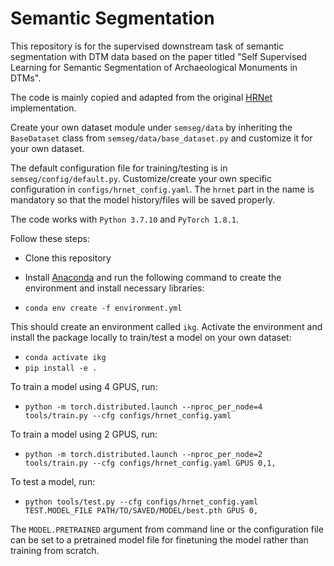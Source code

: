 # Semantic Segmentation

This repository is for the supervised downstream task of semantic segmentation with DTM data 
based on the paper titled "Self Supervised Learning for Semantic Segmentation of Archaeological 
Monuments in DTMs".

The code is mainly copied and adapted from the original [HRNet](https://github.com/HRNet/HRNet-Semantic-Segmentation)
implementation. 

Create your own dataset module under `semseg/data` by inheriting the `BaseDataset` class from 
`semseg/data/base_dataset.py` and customize it for your own dataset.

The default configuration file for training/testing is in `semseg/config/default.py`. Customize/create
your own specific configuration in `configs/hrnet_config.yaml`. The `hrnet` part in the name is
mandatory so that the model history/files will be saved properly.

The code works with `Python 3.7.10` and `PyTorch 1.8.1`. 

Follow these steps:

- Clone this repository
- Install [Anaconda](https://docs.anaconda.com/anaconda/install/index.html) and run the following
command to create the environment and install necessary libraries:

- `conda env create -f environment.yml`

This should create an environment called `ikg`. Activate the environment and install the package locally to train/test a model
on your own dataset:

- `conda activate ikg`
- `pip install -e .`

To train a model using 4 GPUS, run:
- `python -m torch.distributed.launch --nproc_per_node=4 tools/train.py --cfg configs/hrnet_config.yaml`

To train a model using 2 GPUS, run:
- `python -m torch.distributed.launch --nproc_per_node=2 tools/train.py --cfg configs/hrnet_config.yaml GPUS 0,1,`

To test a model, run:
- `python tools/test.py --cfg configs/hrnet_config.yaml TEST.MODEL_FILE PATH/TO/SAVED/MODEL/best.pth GPUS 0,`

The `MODEL.PRETRAINED` argument from command line or the configuration file can be set to a pretrained model file 
for finetuning the model rather than training from scratch.


